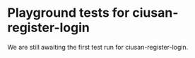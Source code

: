 # Playground tests for ciusan-register-login
We are still awaiting the first test run for ciusan-register-login.
